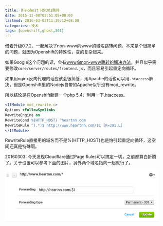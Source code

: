 ```yaml
---
title: 关于Ghost下的301跳转
date: 2015-12-08T02:51:05+08:00
lastmod: 2016-03-03T11:39:12+08:00
categories: 技术
tags: [openshift,ghost,301]
---
```


借着升级0.7.2，一起解决了non-www向www的域名跳转问题，本来是个很简单的问题，就因为Openshift的特殊性，变的复杂起来。

如果Google这个问题的话，会有[www向non-www跳转的解决办法](http://codenimbus.com/2014/01/15/redirecting-www-domain-to-non-www-on-ghost/)，并且似乎需要修改`core/server/routes/frontend.js`，而且容易引起重定向循环。

如果用nginx反向代理的话应该会很简答，用Apache的话也可以用`.htaccess`解决，但是Openshift里的Nodejs自带的Apache似乎没有mod_rewrite。

所以结论是在Openshift新建一个php 5.4，利用一下.htaccess。<!--more-->

```apache
<IfModule mod_rewrite.c>
Options +FollowSymlinks
RewriteEngine on
RewriteCond %{HTTP_HOST} ^heartnn.com
RewriteRule ^(.*)$ http://www.heartnn.com/$1 [R=301,L]
</IfModule>
```

RewriteRule直接用的域名而不是%{HTTP_HOST}也是怕引起重定向循环，这空间还真是特殊啊。

20160303: 今天发现Cloudflare通过Page Rules可以搞定一切，之前都算白折腾了。关于设置可以参考下面的图片，另外两个域名指向一起就行了。

![](/uploads/2015/12/cloudflare-page-rules.png)
